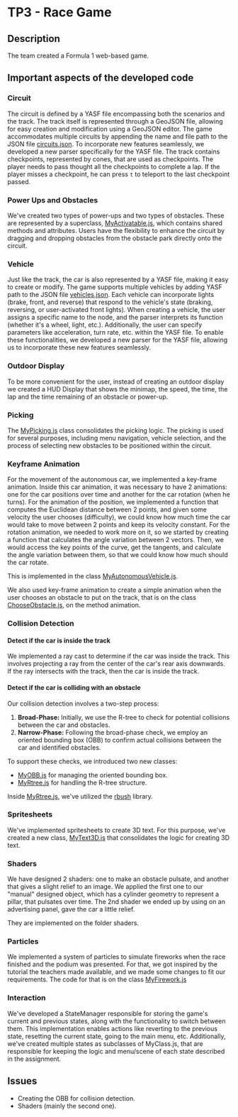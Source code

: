 # TP3 - Race Game

## Description

The team created a Formula 1 web-based game.

## Important aspects of the developed code

### Circuit

The circuit is defined by a YASF file encompassing both the scenarios and the track. The track itself is represented
through a GeoJSON file, allowing for easy creation and modification using a GeoJSON editor. The game accommodates
multiple circuits by appending the name and file path to the JSON file [circuits.json](./scene/circuits.json). To
incorporate new features seamlessly, we developed a new parser specifically for the YASF file.
The track contains checkpoints, represented by cones, that are used as checkpoints. The player needs to pass thought
all the checkpoints to complete a lap. If the player misses a checkpoint, he can press `t` to teleport to the
last checkpoint passed.

### Power Ups and Obstacles

We've created two types of power-ups and two types of obstacles. These are represented by a
superclass, [MyActivatable.js](./circuit/MyActivatable.js), which contains shared methods and attributes. Users have the
flexibility to enhance the circuit by dragging and dropping obstacles from the obstacle park directly onto the circuit.

### Vehicle

Just like the track, the car is also represented by a YASF file, making it easy to create or modify. The game supports
multiple vehicles by adding YASF path to the JSON file [vehicles.json](./scene/vehicles.json). Each vehicle can
incorporate lights (brake, front, and reverse) that respond to the vehicle's state (braking, reversing, or
user-activated front lights). When creating a vehicle, the user assigns a specific name to the node, and the parser
interprets its function (whether it's a wheel, light, etc.). Additionally, the user can specify parameters like
acceleration, turn rate, etc. within the YASF file. To enable these functionalities, we developed a new parser for the
YASF file, allowing us to incorporate these new features seamlessly.

### Outdoor Display

To be more convenient for the user, instead of creating an outdoor display we created a HUD Display that shows the minimap,
the speed, the time, the lap and the time remaining of an obstacle or power-up.

### Picking

The [MyPicking.js](./MyPicking.js) class consolidates the picking logic. The picking is used for several
purposes, including menu navigation, vehicle selection, and the process of selecting new obstacles to be positioned
within the circuit.

### Keyframe Animation

For the movement of the autonomous car, we implemented a key-frame animation. Inside this car animation, it was necessary to have 2 animations: one for the car positions over time and another for the car rotation (when he turns). For the animation of the position, we implemented a function that computes the Euclidean distance between 2 points, and given some velocity the user chooses (difficulty), we could know how much time the car would take to move between 2 points and keep its velocity constant.
For the rotation animation, we needed to work more on it, so we started by creating a function that calculates the angle variation between 2 vectors. Then, we would access the key points of the curve, get the tangents, and calculate the angle variation between them, so that we could know how much should the car rotate.

This is implemented in the class [MyAutonomousVehicle.js](./vehicle/MyAutonomousVehicle.js).

We also used key-frame animation to create a simple animation when the user chooses an obstacle to put on the track, that is on the class [ChooseObstacle.js](./game-state/ChooseObstacle.js), on the method animation.

### Collision Detection

#### Detect if the car is inside the track

We implemented a ray cast to determine if the car was inside the track. This involves projecting a ray from the
center of the car's rear axis downwards. If the ray intersects with the track, then the car is inside the track.

#### Detect if the car is colliding with an obstacle

Our collision detection involves a two-step process:

1. **Broad-Phase:** Initially, we use the R-tree to check for potential collisions between the car and obstacles.
2. **Narrow-Phase:** Following the broad-phase check, we employ an oriented bounding box (OBB) to confirm actual
   collisions between the car and identified obstacles.

To support these checks, we introduced two new classes:

- [MyOBB.js](./collisions/MyOBB.js) for managing the oriented bounding box.
- [MyRtree.js](./collisions/MyRtree.js) for handling the R-tree structure.

Inside [MyRtree.js](./collisions/MyRtree.js), we've utilized the [rbush](https://www.npmjs.com/package/rbus) library.

### Spritesheets

We've implemented spritesheets to create 3D text. For this purpose, we've created a new
class, [MyText3D.js](./MyText3D.js) that consolidates the logic for creating 3D text.

### Shaders

We have designed 2 shaders: one to make an obstacle pulsate, and another that gives a slight relief to an image. We applied the first one to our "manual" designed object, which has a cylinder geometry to represent a pillar, that pulsates over time. The 2nd shader we ended up by using on an advertising panel, gave the car a little relief.

They are implemented on the folder shaders.

### Particles

We implemented a system of particles to simulate fireworks when the race finished and the podium was presented.
For that, we got inspired by the tutorial the teachers made available, and we made some changes to fit our requirements.
The code for that is on the class [MyFirework.js](./MyFirework.js)


### Interaction

We've developed a StateManager responsible for storing the game's current and previous states, along with the
functionality to switch between them. This implementation enables actions like reverting to the previous state,
resetting the current state, going to the main menu, etc. Additionally, we've created multiple states as
subclasses of MyClass.js, that are responsible for keeping the logic and menu/scene of each state described in the
assignment.

## Issues

- Creating the OBB for collision detection.
- Shaders (mainly the second one).


